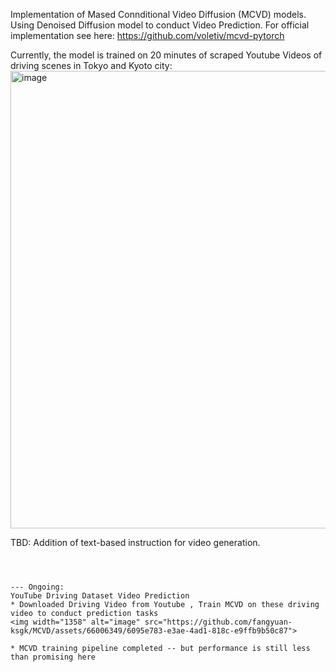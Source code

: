 Implementation of Mased Connditional Video Diffusion (MCVD) models. Using Denoised Diffusion model to conduct Video Prediction. For official implementation see here: https://github.com/voletiv/mcvd-pytorch

Currently, the model is trained on 20 minutes of scraped Youtube Videos of driving scenes in Tokyo and Kyoto city:
<img width="732" alt="image" src="https://github.com/fangyuan-ksgk/MCVD/assets/66006349/94a7f1bf-8903-46b3-a51f-515cc879126c">

TBD: Addition of text-based instruction for video generation.

```



--- Ongoing: 
YouTube Driving Dataset Video Prediction
* Downloaded Driving Video from Youtube , Train MCVD on these driving video to conduct prediction tasks
<img width="1358" alt="image" src="https://github.com/fangyuan-ksgk/MCVD/assets/66006349/6095e783-e3ae-4ad1-818c-e9ffb9b50c87">

* MCVD training pipeline completed -- but performance is still less than promising here
